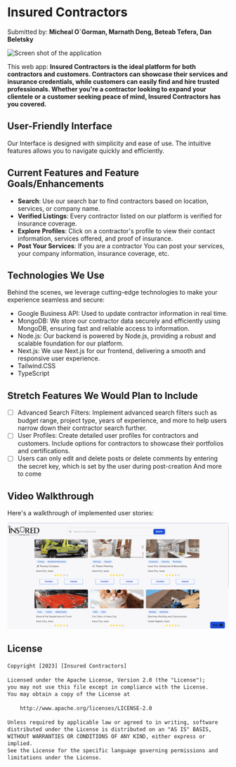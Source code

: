 # Insured Contractors

Submitted by: **Micheal O`Gorman, Marnath Deng, Beteab Tefera, Dan Beletsky**

![Screen shot of the application](https://i.imgur.com/5W0j02X.png)

This web app: **Insured Contractors is the ideal platform for both contractors and customers. Contractors can showcase their services and insurance credentials, while customers can easily find and hire trusted professionals. Whether you're a contractor looking to expand your clientele or a customer seeking peace of mind, Insured Contractors has you covered.**

## User-Friendly Interface
Our Interface is designed with simplicity and ease of use. The intuitive features allows you to navigate quickly and efficiently.

## Current Features and Feature Goals/Enhancements 
- **Search**: Use our search bar to find contractors based on location, services, or company name.
- **Verified Listings**: Every contractor listed on our platform is verified for insurance coverage.
- **Explore Profiles**: Click on a contractor's profile to view their contact information, services offered, and proof of insurance.
- **Post Your Services**: If you are a contractor You can post your services, your company information, insurance coverage, etc. 
## Technologies We Use
Behind the scenes, we leverage cutting-edge technologies to make your experience seamless and secure:
- Google Business API: Used to update contractor information in real time.
- MongoDB: We store our contractor data securely and efficiently using MongoDB, ensuring fast and reliable access to information.
- Node.js: Our backend is powered by Node.js, providing a robust and scalable foundation for our platform.
- Next.js: We use Next.js for our frontend, delivering a smooth and responsive user experience.
- Tailwind.CSS
- TypeScript

## Stretch Features We Would Plan to Include
- [ ] Advanced Search Filters: Implement advanced search filters such as budget range, project type, years of experience, and more to help users narrow down their contractor search further.
- [ ] User Profiles: Create detailed user profiles for contractors and customers. Include options for contractors to showcase their portfolios and certifications.
- [ ] Users can only edit and delete posts or delete comments by entering the secret key, which is set by the user during post-creation
And more to come

## Video Walkthrough

Here's a walkthrough of implemented user stories:

<img src='https://github.com/michaelforgit/insured-contractors/blob/main/Walkthrough.gif' title='Video Walkthrough' width='' alt='Video Walkthrough' />

<!-- Replace this with whatever GIF tool you used! -->
<!-- Recommended tools:
[Kap](https://getkap.co/) for macOS
[ScreenToGif](https://www.screentogif.com/) for Windows
[peek](https://github.com/phw/peek) for Linux. -->


## License

    Copyright [2023] [Insured Contractors]

    Licensed under the Apache License, Version 2.0 (the "License");
    you may not use this file except in compliance with the License.
    You may obtain a copy of the License at

        http://www.apache.org/licenses/LICENSE-2.0

    Unless required by applicable law or agreed to in writing, software
    distributed under the License is distributed on an "AS IS" BASIS,
    WITHOUT WARRANTIES OR CONDITIONS OF ANY KIND, either express or implied.
    See the License for the specific language governing permissions and
    limitations under the License.
